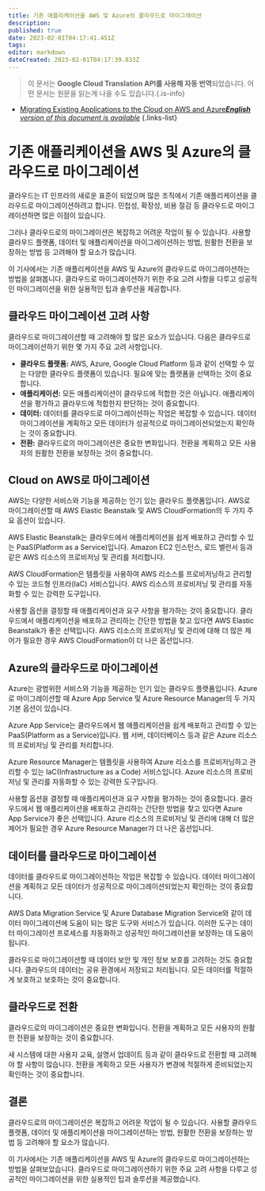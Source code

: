 ```yaml
---
title: 기존 애플리케이션을 AWS 및 Azure의 클라우드로 마이그레이션
description: 
published: true
date: 2023-02-01T04:17:41.451Z
tags: 
editor: markdown
dateCreated: 2023-02-01T04:17:39.833Z
---
```


> 이 문서는 **Google Cloud Translation API를 사용해 자동 번역**되었습니다.
어떤 문서는 원문을 읽는게 나을 수도 있습니다.{.is-info}

- [Migrating Existing Applications to the Cloud on AWS and Azure***English** version of this document is available*](/en/Knowledge-base/Cloud/migrating-existing-applications-to-the-cloud-on-aws-and-azure)
{.links-list}


# 기존 애플리케이션을 AWS 및 Azure의 클라우드로 마이그레이션

클라우드는 IT 인프라의 새로운 표준이 되었으며 많은 조직에서 기존 애플리케이션을 클라우드로 마이그레이션하려고 합니다. 민첩성, 확장성, 비용 절감 등 클라우드로 마이그레이션하면 많은 이점이 있습니다.

그러나 클라우드로의 마이그레이션은 복잡하고 어려운 작업이 될 수 있습니다. 사용할 클라우드 플랫폼, 데이터 및 애플리케이션을 마이그레이션하는 방법, 원활한 전환을 보장하는 방법 등 고려해야 할 요소가 많습니다.

이 기사에서는 기존 애플리케이션을 AWS 및 Azure의 클라우드로 마이그레이션하는 방법을 살펴봅니다. 클라우드로 마이그레이션하기 위한 주요 고려 사항을 다루고 성공적인 마이그레이션을 위한 실용적인 팁과 솔루션을 제공합니다.

## 클라우드 마이그레이션 고려 사항

클라우드로 마이그레이션할 때 고려해야 할 많은 요소가 있습니다. 다음은 클라우드로 마이그레이션하기 위한 몇 가지 주요 고려 사항입니다.

- **클라우드 플랫폼:** AWS, Azure, Google Cloud Platform 등과 같이 선택할 수 있는 다양한 클라우드 플랫폼이 있습니다. 필요에 맞는 플랫폼을 선택하는 것이 중요합니다.
- **애플리케이션:** 모든 애플리케이션이 클라우드에 적합한 것은 아닙니다. 애플리케이션을 평가하고 클라우드에 적합한지 판단하는 것이 중요합니다.
- **데이터:** 데이터를 클라우드로 마이그레이션하는 작업은 복잡할 수 있습니다. 데이터 마이그레이션을 계획하고 모든 데이터가 성공적으로 마이그레이션되었는지 확인하는 것이 중요합니다.
- **전환:** 클라우드로의 마이그레이션은 중요한 변화입니다. 전환을 계획하고 모든 사용자의 원활한 전환을 보장하는 것이 중요합니다.

## Cloud on AWS로 마이그레이션

AWS는 다양한 서비스와 기능을 제공하는 인기 있는 클라우드 플랫폼입니다. AWS로 마이그레이션할 때 AWS Elastic Beanstalk 및 AWS CloudFormation의 두 가지 주요 옵션이 있습니다.

AWS Elastic Beanstalk는 클라우드에서 애플리케이션을 쉽게 배포하고 관리할 수 있는 PaaS(Platform as a Service)입니다. Amazon EC2 인스턴스, 로드 밸런서 등과 같은 AWS 리소스의 프로비저닝 및 관리를 처리합니다.

AWS CloudFormation은 템플릿을 사용하여 AWS 리소스를 프로비저닝하고 관리할 수 있는 코드형 인프라(IaC) 서비스입니다. AWS 리소스의 프로비저닝 및 관리를 자동화할 수 있는 강력한 도구입니다.

사용할 옵션을 결정할 때 애플리케이션과 요구 사항을 평가하는 것이 중요합니다. 클라우드에서 애플리케이션을 배포하고 관리하는 간단한 방법을 찾고 있다면 AWS Elastic Beanstalk가 좋은 선택입니다. AWS 리소스의 프로비저닝 및 관리에 대해 더 많은 제어가 필요한 경우 AWS CloudFormation이 더 나은 옵션입니다.

## Azure의 클라우드로 마이그레이션

Azure는 광범위한 서비스와 기능을 제공하는 인기 있는 클라우드 플랫폼입니다. Azure로 마이그레이션할 때 Azure App Service 및 Azure Resource Manager의 두 가지 기본 옵션이 있습니다.

Azure App Service는 클라우드에서 웹 애플리케이션을 쉽게 배포하고 관리할 수 있는 PaaS(Platform as a Service)입니다. 웹 서버, 데이터베이스 등과 같은 Azure 리소스의 프로비저닝 및 관리를 처리합니다.

Azure Resource Manager는 템플릿을 사용하여 Azure 리소스를 프로비저닝하고 관리할 수 있는 IaC(Infrastructure as a Code) 서비스입니다. Azure 리소스의 프로비저닝 및 관리를 자동화할 수 있는 강력한 도구입니다.

사용할 옵션을 결정할 때 애플리케이션과 요구 사항을 평가하는 것이 중요합니다. 클라우드에서 웹 애플리케이션을 배포하고 관리하는 간단한 방법을 찾고 있다면 Azure App Service가 좋은 선택입니다. Azure 리소스의 프로비저닝 및 관리에 대해 더 많은 제어가 필요한 경우 Azure Resource Manager가 더 나은 옵션입니다.

## 데이터를 클라우드로 마이그레이션

데이터를 클라우드로 마이그레이션하는 작업은 복잡할 수 있습니다. 데이터 마이그레이션을 계획하고 모든 데이터가 성공적으로 마이그레이션되었는지 확인하는 것이 중요합니다.

AWS Data Migration Service 및 Azure Database Migration Service와 같이 데이터 마이그레이션에 도움이 되는 많은 도구와 서비스가 있습니다. 이러한 도구는 데이터 마이그레이션 프로세스를 자동화하고 성공적인 마이그레이션을 보장하는 데 도움이 됩니다.

클라우드로 마이그레이션할 때 데이터 보안 및 개인 정보 보호를 고려하는 것도 중요합니다. 클라우드의 데이터는 공유 환경에서 저장되고 처리됩니다. 모든 데이터를 적절하게 보호하고 보호하는 것이 중요합니다.

## 클라우드로 전환

클라우드로의 마이그레이션은 중요한 변화입니다. 전환을 계획하고 모든 사용자의 원활한 전환을 보장하는 것이 중요합니다.

새 시스템에 대한 사용자 교육, 설명서 업데이트 등과 같이 클라우드로 전환할 때 고려해야 할 사항이 많습니다. 전환을 계획하고 모든 사용자가 변경에 적절하게 준비되었는지 확인하는 것이 중요합니다.

## 결론

클라우드로의 마이그레이션은 복잡하고 어려운 작업이 될 수 있습니다. 사용할 클라우드 플랫폼, 데이터 및 애플리케이션을 마이그레이션하는 방법, 원활한 전환을 보장하는 방법 등 고려해야 할 요소가 많습니다.

이 기사에서는 기존 애플리케이션을 AWS 및 Azure의 클라우드로 마이그레이션하는 방법을 살펴보았습니다. 클라우드로 마이그레이션하기 위한 주요 고려 사항을 다루고 성공적인 마이그레이션을 위한 실용적인 팁과 솔루션을 제공했습니다.